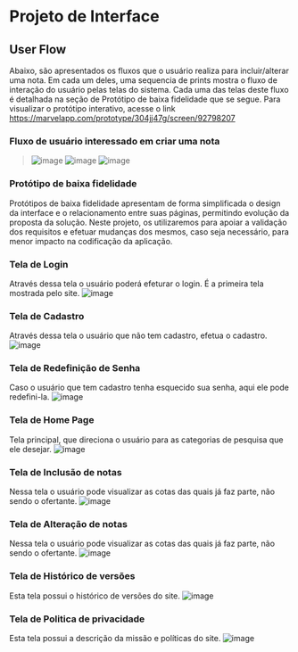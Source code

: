 # Projeto de Interface

## User Flow

Abaixo, são apresentados os fluxos que o usuário realiza para incluir/alterar uma nota. Em cada um deles, uma sequencia de prints mostra o fluxo de interação do usuário pelas telas do sistema. Cada uma das telas deste fluxo é detalhada na seção de Protótipo de baixa fidelidade que se segue. Para visualizar o protótipo interativo, acesse o link https://marvelapp.com/prototype/304jj47g/screen/92798207

### Fluxo de usuário interessado em criar uma nota
>![image](https://github.com/ICEI-PUC-Minas-PMV-ADS/pmv-ads-2023-2-e1-proj-web-t8-pmv-ads-2023-2-e1-4Notes/blob/main/documentos/img/login.jpeg)
>![image](https://github.com/ICEI-PUC-Minas-PMV-ADS/pmv-ads-2023-2-e1-proj-web-t8-pmv-ads-2023-2-e1-4Notes/blob/main/documentos/img/homepage.jpeg)
>![image](https://github.com/ICEI-PUC-Minas-PMV-ADS/pmv-ads-2023-2-e1-proj-web-t8-pmv-ads-2023-2-e1-4Notes/blob/main/documentos/img/criar%20nota.jpeg)


### Protótipo de baixa fidelidade

Protótipos de baixa fidelidade apresentam de forma simplificada o design da interface e o relacionamento entre suas páginas, permitindo evolução da proposta da solução. Neste projeto, os utilizaremos para apoiar a validação dos requisitos e efetuar mudanças dos mesmos, caso seja necessário, para menor impacto na codificação da aplicação.

### Tela de Login

Através dessa tela o usuário poderá efeturar o login. É a primeira tela mostrada pelo site.
![image](https://github.com/ICEI-PUC-Minas-PMV-ADS/pmv-ads-2023-2-e1-proj-web-t8-pmv-ads-2023-2-e1-4Notes/blob/main/documentos/img/login.jpeg)

### Tela de Cadastro
Através dessa tela o usuário que não tem cadastro, efetua o cadastro.
![image](https://github.com/ICEI-PUC-Minas-PMV-ADS/pmv-ads-2023-2-e1-proj-web-t8-pmv-ads-2023-2-e1-4Notes/blob/main/documentos/img/criar%20conta.jpeg)

### Tela de Redefinição de Senha
Caso o usuário que tem cadastro tenha esquecido sua senha, aqui ele pode redefini-la.
![image](https://github.com/ICEI-PUC-Minas-PMV-ADS/pmv-ads-2023-2-e1-proj-web-t8-pmv-ads-2023-2-e1-4Notes/blob/main/documentos/img/redefinir%20senha.jpeg)

### Tela de Home Page
Tela principal, que direciona o usuário para as categorias de pesquisa que ele desejar.
![image](https://github.com/ICEI-PUC-Minas-PMV-ADS/pmv-ads-2023-2-e1-proj-web-t8-pmv-ads-2023-2-e1-4Notes/blob/main/documentos/img/homepage.jpeg)

### Tela de Inclusão de notas
Nessa tela o usuário pode visualizar as cotas das quais já faz parte, não sendo o ofertante.
![image](https://github.com/ICEI-PUC-Minas-PMV-ADS/pmv-ads-2023-2-e1-proj-web-t8-pmv-ads-2023-2-e1-4Notes/blob/main/documentos/img/criar%20nota.jpeg)

### Tela de Alteração de notas
Nessa tela o usuário pode visualizar as cotas das quais já faz parte, não sendo o ofertante.
![image](https://github.com/ICEI-PUC-Minas-PMV-ADS/pmv-ads-2023-2-e1-proj-web-t8-pmv-ads-2023-2-e1-4Notes/blob/main/documentos/img/editar%20notas.jpeg)

### Tela de Histórico de versões
Esta tela possui o histórico de versões do site.
![image](https://github.com/ICEI-PUC-Minas-PMV-ADS/pmv-ads-2023-2-e1-proj-web-t8-pmv-ads-2023-2-e1-4Notes/blob/main/documentos/img/histórico%20de%20versões.jpeg)

### Tela de Politica de privacidade
Esta tela possui a descrição da missão e políticas do site.
![image](https://github.com/ICEI-PUC-Minas-PMV-ADS/pmv-ads-2023-2-e1-proj-web-t8-pmv-ads-2023-2-e1-4Notes/blob/main/documentos/img/politica.jpeg)
